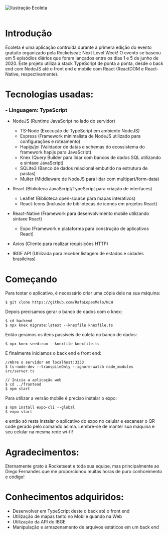 ![Ilustração Ecoleta](https://user-images.githubusercontent.com/38081852/83580830-6f63e200-a513-11ea-9a27-0a109ec1e4d0.png)
<br>
<br>
# Introdução

Ecoleta é uma aplicação contruída durante a primera edição do evento gratuito organizado pela Rocketseat: Next Level Week! O evento se baseou em 5 episódios diários que foram lançados entre os dias 1 e 5 de junho de 2020. 
Este projeto utiliza a stack TypeScript de ponta a ponta, desde o back end com NodeJS até o front end e mobile com React (ReactDOM e React-Native, respectivamente).

# Tecnologias usadas:

  ### - Linguagem: TypeScript

- NodeJS (Runtime JavaScript no lado do servidor)
  - TS-Node (Execução de TypeScript em ambiente NodeJS)
  - Express (Framework minimalista de NodeJS utilizado para configurações e roteamento)
  - Hapijs/joi (Validador de datas e schemas do ecossistema do framework hapijs para JavaScript)
  - Knex (Query Builder para lidar com bancos de dados SQL utilizando a sintaxe JavaScript)
  - SQLite3 (Banco de dados relacional embutido na estrutura de pastas)
  - Multer (Middleware de NodeJS para lidar com multipart/form-data)
  
- React (Biblioteca JavaScript/TypeScript para criação de interfaces)
  - Leaflet (Biblioteca open-source para mapas interativos)
  - React-Icons (Inclusão de bibliotecas de ícones em projetos React)
  
- React-Native (Framework para desenvolvimento mobile utilizando sintaxe React)
  - Expo (Framework e plataforma para construção de aplicativos React)
  
  
- Axios (Cliente para realizar requisições HTTP)

- IBGE API (Utilizada para receber listagem de estados e cidades brasileiras)

# Começando

Para testar o aplicativo, é necessário criar uma cópia dele na sua máquina:

    $ git clone https://github.com/RafaLopesMelo/NLW
    
Depois precisamos gerar o banco de dados com o knex:

    $ cd backend
    $ npx knex migrate:latest --knexfile knexfile.ts
    
Então geramos os itens passíveis de coleta no banco de dados:

    $ npx knex seed:run --knexfile knexfile.ts
   
E finalmente iniciamos o back end e front end:

    //Abre o servidor em localhost:3333
    $ ts-node-dev --transpileOnly --ignore-watch node_modules src/server.ts 
    
    // Inicia a aplicação web
    $ cd ../frontend
    $ npm start
    
Para utilizar a versão mobile é preciso instalar o expo:
    
    $ npm install expo-cli --global
    $ expo start

e então só resta instalar o aplicativo do expo no celular e escanear o QR code gerado pelo comando acima. Lembre-se de manter sua máquina e seu celular na mesma rede wi-fi!

# Agradecimentos:

Eternamente grato à Rocketseat e toda sua equipe, mas principalmente ao Diego Fernandes que me proporcionou muitas horas de puro conhceimento e código!

# Conhecimentos adquiridos:

 - Desenvolver em TypeScript deste o back até o front end
 - Utilização de mapas tanto no Mobile quando na Web
 - Utilização da API do IBGE
 - Manipulação e armazenamento de arquivos estáticos em um back end
